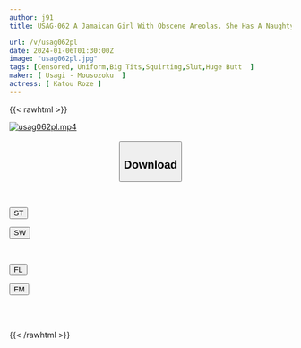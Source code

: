 ```yaml
---
author: j91
title: USAG-062 A Jamaican Girl With Obscene Areolas. She Has A Naughty Sexual Desire And Is Strong Until She Remembers The Shape Of The Dick. 15 Consecutive Creampies.

url: /v/usag062pl
date: 2024-01-06T01:30:00Z
image: "usag062pl.jpg"
tags: [Censored, Uniform,Big Tits,Squirting,Slut,Huge Butt	]
maker: [ Usagi - Mousozoku  ]
actress: [ Katou Roze ]
---
```



{{< rawhtml >}}

<div class="video" data-videoid="OxbD171pyMtGXJ">
    <a href="javascript:;">
        <img src="/v/usag062pl/usag062pl.jpg" width="WIDTH" height="HEIGHT" alt="usag062pl.mp4" loading="lazy">
    </a>
</div>

<script type="text/javascript" src="https://j91.asia/asset/on-demand-st.js"></script>

<br>
  <link rel="stylesheet" href="https://j91.asia/asset/bs5.css">
  
  <center>
  <button class="btn btn-primary" type="button" data-bs-toggle="collapse" data-bs-target=".multi-collapse" aria-expanded="false" aria-controls="multiCollapseExample1 multiCollapseExample2"><h2>Download</h2></button></center>
</p>
<div class="row">
  <div class="col">
    <div class="collapse multi-collapse" id="multiCollapseExample1">
      <div class="card card-body">
	      	      <br>
<div class="buttons">  
<p><a href="https://streamtape.to/v/OxbD171pyMtGXJ" target="_blank"><button class="btn-hover color-3"><i class="fa fa-download"></i> ST</button></a></p>
<p><a href="https://flaswish.com/vnz5h24wufhz" target="_blank"><button class="btn-hover color-2"><i class="fa fa-download"></i> SW</button></a></p></div>
    </div>
  </div>
</div>
  <div class="col">
    <div class="collapse multi-collapse" id="multiCollapseExample2">
      <div class="card card-body">
	      <br>
<div class="buttons">
<p><a href="javascript:;" target="_blank"><button class="btn-hover color-9"><i class="fa fa-download"></i> FL</button></a></p>
<p><a href="javascript:;" target="_blank"><button class="btn-hover color-8"><i class="fa fa-download"></i> FM</button></a></p></div>
<br><br>
      </div>
    </div>
  </div>
</div>

{{< /rawhtml >}}